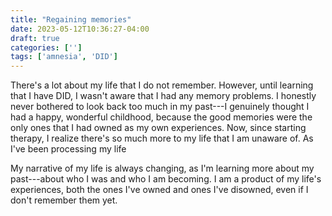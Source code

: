 ```yaml
---
title: "Regaining memories"
date: 2023-05-12T10:36:27-04:00
draft: true
categories: ['']
tags: ['amnesia', 'DID']
---
```


There's a lot about my life that I do not remember. However, until learning that I have DID, I wasn't aware that I had any memory problems. I honestly never bothered to look back too much in my past---I genuinely thought I had a happy, wonderful childhood, because the good memories were the only ones that I had owned as my own experiences. Now, since starting therapy, I realize there's so much more to my life that I am unaware of. As I've been processing my life 

My narrative of my life is always changing, as I'm learning more about my past---about who I was and who I am becoming. I am a product of my life's experiences, both the ones I've owned and ones I've disowned, even if I don't remember them yet. 

